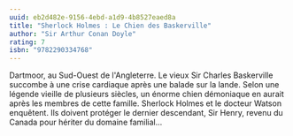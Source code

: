 ```yaml
---
uuid: eb2d482e-9156-4ebd-a1d9-4b8527eaed8a
title: "Sherlock Holmes : Le Chien des Baskerville"
author: "Sir Arthur Conan Doyle"
rating: 7
isbn: "9782290334768"
---
```


Dartmoor, au Sud-Ouest de l'Angleterre. Le vieux Sir Charles Baskerville succombe à une crise cardiaque après une balade sur la lande. Selon une légende vieille de plusieurs siècles, un énorme chien démoniaque en aurait après les membres de cette famille. Sherlock Holmes et le docteur Watson enquêtent. Ils doivent protéger le dernier descendant, Sir Henry, revenu du Canada pour hériter du domaine familial...